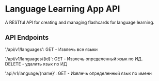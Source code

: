 # Language Learning App API

A RESTful API for creating and managing flashcards for language learning.


## API Endpoints

'/api/v1/languages': GET - Извлечь все языки

'/api/v1/languages/{id}': GET - Извлечь определенный язык по ИД. DELETE - удалить язык по ИД

'api/v1/language/{name}': GET - Извлечь определенный язык по имени